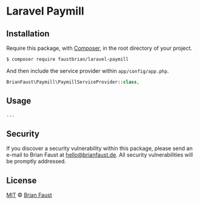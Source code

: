 # Laravel Paymill

## Installation

Require this package, with [Composer](https://getcomposer.org/), in the root directory of your project.

``` bash
$ composer require faustbrian/laravel-paymill
```

And then include the service provider within `app/config/app.php`.

``` php
BrianFaust\Paymill\PaymillServiceProvider::class,
```

## Usage

``` php
...
```

## Security

If you discover a security vulnerability within this package, please send an e-mail to Brian Faust at hello@brianfaust.de. All security vulnerabilities will be promptly addressed.

## License

[MIT](LICENSE) © [Brian Faust](https://brianfaust.de)
